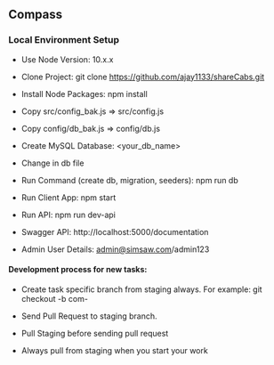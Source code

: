 ## Compass

### Local Environment Setup
* Use Node Version: 10.x.x

* Clone Project: git clone https://github.com/ajay1133/shareCabs.git

* Install Node Packages: npm install

* Copy src/config_bak.js => src/config.js

* Copy config/db_bak.js => config/db.js

* Create MySQL Database:  <your_db_name>

* Change in db file

* Run Command (create db, migration, seeders): npm run db

* Run Client App: npm start

* Run API: npm run dev-api

* Swagger API: http://localhost:5000/documentation

* Admin User Details: admin@simsaw.com/admin123


#### Development process for new tasks:

* Create task specific branch from staging always. For example: git checkout -b com-<TASKNO>

* Send Pull Request to staging branch.

* Pull Staging before sending pull request

* Always pull from staging when you start your work




